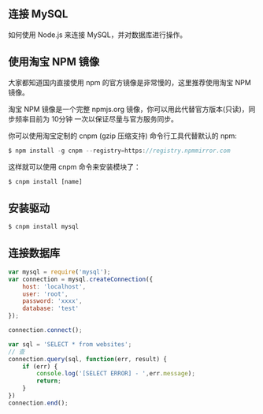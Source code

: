 
## 连接 MySQL

如何使用 Node.js 来连接 MySQL，并对数据库进行操作。

## 使用淘宝 NPM 镜像

大家都知道国内直接使用 npm 的官方镜像是非常慢的，这里推荐使用淘宝 NPM 镜像。

淘宝 NPM 镜像是一个完整 npmjs.org 镜像，你可以用此代替官方版本(只读)，同步频率目前为 10分钟 一次以保证尽量与官方服务同步。

你可以使用淘宝定制的 cnpm (gzip 压缩支持) 命令行工具代替默认的 npm:

```js
$ npm install -g cnpm --registry=https://registry.npmmirror.com
```

这样就可以使用 cnpm 命令来安装模块了：

```js
$ cnpm install [name]
```

## 安装驱动

```js
$ cnpm install mysql
```

## 连接数据库

```js
var mysql = require('mysql');
var connection = mysql.createConnection({
	host: 'localhost',
	user: 'root',
	password: 'xxxx',
	database: 'test'
});

connection.connect();

var sql = 'SELECT * from websites';
// 查
connection.query(sql, function(err, result) {
	if (err) {
		console.log('[SELECT ERROR] - ',err.message);
		return;
	}
})
connection.end();
```
